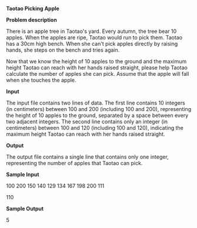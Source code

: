 **Taotao Picking Apple**

**Problem description**

There is an apple tree in Taotao's yard. Every autumn, the tree bear 10 apples. When the apples are ripe, Taotao would run to pick them. Taotao has a 30cm high bench. When she can't pick apples directly by raising hands, she steps on the bench and tries again.

Now that we know the height of 10 apples to the ground and the maximum height Taotao can reach with her hands raised straight, please help Taotao calculate the number of apples she can pick. Assume that the apple will fall when she touches the apple.

**Input**

The input file contains two lines of data. The first line contains 10 integers (in centimeters) between 100 and 200 (including 100 and 200), representing the height of 10 apples to the ground, separated by a space between every two adjacent integers. The second line contains only an integer (in centimeters) between 100 and 120 (including 100 and 120), indicating the maximum height Taotao can reach with her hands raised straight.

**Output**

The output file contains a single line that contains only one integer, representing the number of apples that Taotao can pick.

**Sample Input**

100 200 150 140 129 134 167 198 200 111

110

**Sample Output**

5

